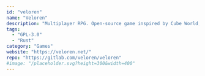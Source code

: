 ```yaml
---
id: "veloren"
name: "Veloren"
description: "Multiplayer RPG. Open-source game inspired by Cube World, Legend of Zelda, Dwarf Fortress and Minecraft."
tags:
  - "GPL-3.0"
  - "Rust"
category: "Games"
website: "https://veloren.net/"
repo: "https://gitlab.com/veloren/veloren"
#image: "/placeholder.svg?height=300&width=400"
---
```


